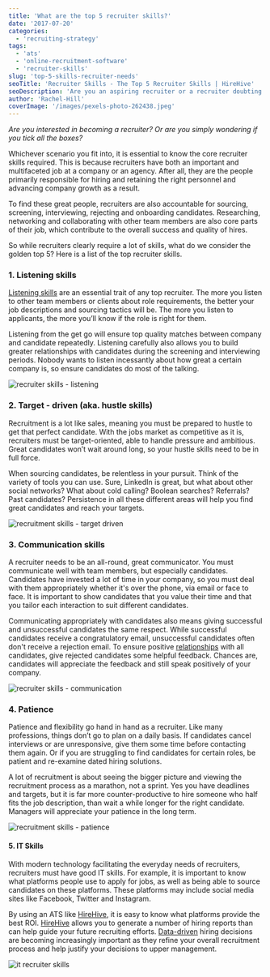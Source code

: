 ```yaml
---
title: 'What are the top 5 recruiter skills?'
date: '2017-07-20'
categories:
  - 'recruiting-strategy'
tags:
  - 'ats'
  - 'online-recruitment-software'
  - 'recruiter-skills'
slug: 'top-5-skills-recruiter-needs'
seoTitle: 'Recruiter Skills - The Top 5 Recruiter Skills | HireHive'
seoDescription: 'Are you an aspiring recruiter or a recruiter doubting your current skill set? If so, see the top 5 recruiter skills needed to succeed in recruitment.'
author: 'Rachel-Hill'
coverImage: '/images/pexels-photo-262438.jpeg'
---
```


_Are you interested in becoming a recruiter? Or are you simply wondering if you tick all the boxes?_

Whichever scenario you fit into, it is essential to know the core recruiter skills required. This is because recruiters have both an important and multifaceted job at a company or an agency. After all, they are the people primarily responsible for hiring and retaining the right personnel and advancing company growth as a result.

To find these great people, recruiters are also accountable for sourcing, screening, interviewing, rejecting and onboarding candidates. Researching, networking and collaborating with other team members are also core parts of their job, which contribute to the overall success and quality of hires.

So while recruiters clearly require a lot of skills, what do we consider the golden top 5? Here is a list of the top recruiter skills.

### **1\. Listening skills**

[Listening skills](https://skillmeter.com/blog/15-qualities-great-recruiter-must-have) are an essential trait of any top recruiter. The more you listen to other team members or clients about role requirements, the better your job descriptions and sourcing tactics will be. The more you listen to applicants, the more you’ll know if the role is right for them.

Listening from the get go will ensure top quality matches between company and candidate repeatedly. Listening carefully also allows you to build greater relationships with candidates during the screening and interviewing periods. Nobody wants to listen incessantly about how great a certain company is, so ensure candidates do most of the talking.

<img src="/images/gif-2.gif" alt="recruiter skills - listening"/>

### **2\. Target - driven (aka. hustle skills)**

Recruitment is a lot like sales, meaning you must be prepared to hustle to get that perfect candidate. With the jobs market as competitive as it is, recruiters must be target-oriented, able to handle pressure and ambitious. Great candidates won’t wait around long, so your hustle skills need to be in full force.

When sourcing candidates, be relentless in your pursuit. Think of the variety of tools you can use. Sure, LinkedIn is great, but what about other social networks? What about cold calling? Boolean searches? Referrals? Past candidates? Persistence in all these different areas will help you find great candidates and reach your targets.

<img src="/images/gif-3.gif" alt="recruitment skills - target driven"/>

### **3\. Communication skills**

A recruiter needs to be an all-round, great communicator. You must communicate well with team members, but especially candidates. Candidates have invested a lot of time in your company, so you must deal with them appropriately whether it's over the phone, via email or face to face. It is important to show candidates that you value their time and that you tailor each interaction to suit different candidates.

Communicating appropriately with candidates also means giving successful and unsuccessful candidates the same respect. While successful candidates receive a congratulatory email, unsuccessful candidates often don't receive a rejection email. To ensure positive [relationships](https://www.eremedia.com/ere/8-skills-recruiters-should-have/) with all candidates, give rejected candidates some helpful feedback. Chances are, candidates will appreciate the feedback and still speak positively of your company.

![recruiter skills - communication](/images/interview-handbook.jpg)

### **4\. Patience**

Patience and flexibility go hand in hand as a recruiter. Like many professions, things don’t go to plan on a daily basis. If candidates cancel interviews or are unresponsive, give them some time before contacting them again. Or if you are struggling to find candidates for certain roles, be patient and re-examine dated hiring solutions.

A lot of recruitment is about seeing the bigger picture and viewing the recruitment process as a marathon, not a sprint. Yes you have deadlines and targets, but it is far more counter-productive to hire someone who half fits the job description, than wait a while longer for the right candidate. Managers will appreciate your patience in the long term.

<img src="/images/gif-5.gif" alt="recruitment skills - patience"/>

#### **5\. IT Skills**

With modern technology facilitating the everyday needs of recruiters, recruiters must have good IT skills. For example, it is important to know what platforms people use to apply for jobs, as well as being able to source candidates on these platforms. These platforms may include social media sites like Facebook, Twitter and Instagram.

By using an ATS like [HireHive](https://hirehive.com), it is easy to know what platforms provide the best ROI. [HireHive](https://my.hirehive.io/Register) allows you to generate a number of hiring reports than can help guide your future recruiting efforts. [Data-driven](https://manilarecruitment.com/manila-recruitment-articles-advice/top-skills-recruiters-must-have-2017-infographic/) hiring decisions are becoming increasingly important as they refine your overall recruitment process and help justify your decisions to upper management.

<img src="/images/gif-6.gif" alt="it recruiter skills"/>
